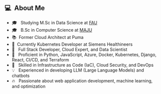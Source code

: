 <h2> 💻 &nbsp;About Me </h2>
<ul>
    <li>🎓 &nbsp; Studying M.Sc in Data Science at <a href="https://www.fau.eu/">FAU</a></li>
    <li>🎓 &nbsp; B.Sc in Computer Science at <a href="https://jinnah.edu/">MAJU</a></li>
    <li>📚&nbsp; Former Cloud Architect at Puma</li>
    <li>🚀&nbsp; Currently Kubernetes Developer at Siemens Healthineers</li>
    <li>👑 &nbsp; Full Stack Developer, Cloud Expert, and Data Scientist</li>
    <li>🔧 &nbsp; Proficient in Python, JavaScript, Azure, Docker, Kubernetes, Django, React, CI/CD, and Terraform</li>
    <li>🌟 &nbsp; Skilled in Infrastructure as Code (IaC), Cloud Security, and DevOps</li>
    <li>💡 &nbsp; Experienced in developing LLM (Large Language Models) and chatbots</li>
    <li>🔥 &nbsp; Passionate about web application development, machine learning, and optimization</li>
</ul>
